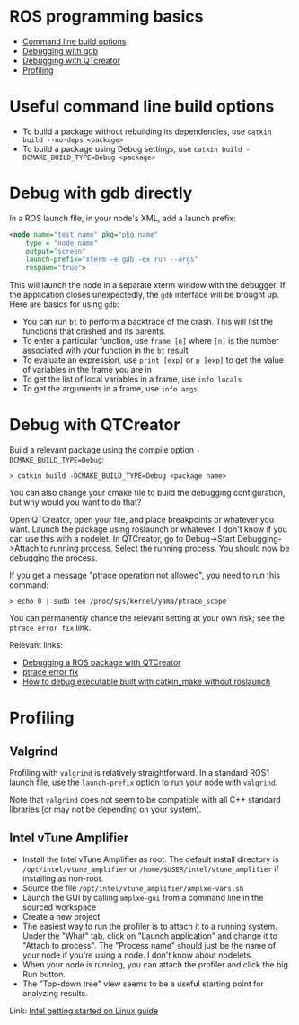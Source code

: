 # ROS programming basics

* [Command line build options](#useful-command-line-build-options)
* [Debugging with gdb](#debug-with-gdb-directly)
* [Debugging with QTcreator](#debug-with-qtcreator)
* [Profiling](#profiling)

# Useful command line build options

* To build a package without rebuilding its dependencies, use `catkin build --no-deps <package>`
* To build a package using Debug settings, use `catkin build -DCMAKE_BUILD_TYPE=Debug <package>`

# Debug with gdb directly
In a ROS launch file, in your node's XML, add a launch prefix:
```xml
<node name="test_name" pkg="pkg_name"
    type = "node_name"
    output="screen"
    launch-prefix="xterm -e gdb -ex run --args"
    respawn="true">
```

This will launch the node in a separate xterm window with the debugger.
If the application closes unexpectedly, the `gdb` interface will be brought up.
Here are basics for using `gdb`:

* You can run `bt` to perform a backtrace of the crash. This will list the functions that crashed and its parents.
* To enter a particular function, use `frame [n]` where `[n]` is the number associated with your function in the `bt` result
* To evaluate an expression, use `print [exp]` or `p [exp]` to get the value of variables in the frame you are in
* To get the list of local variables in a frame, use `info locals`
* To get the arguments in a frame, use `info args`

# Debug with QTCreator

Build a relevant package using the compile option `-DCMAKE_BUILD_TYPE=Debug`:

```
> catkin build -DCMAKE_BUILD_TYPE=Debug <package name>
```

You can also change your cmake file to build the debugging configuration, but why would you want to do that?

Open QTCreator, open your file, and place breakpoints or whatever you want.
Launch the package using roslaunch or whatever.
I don't know if you can use this with a nodelet.
In QTCreator, go to Debug->Start Debugging->Attach to running process.
Select the running process.
You should now be debugging the process.

If you get a message "ptrace operation not allowed", you need to run this command:

```
> echo 0 | sudo tee /proc/sys/kernel/yama/ptrace_scope
```

You can permanently chance the relevant setting at your own risk; see the `ptrace error fix` link.

Relevant links:
* [Debugging a ROS package with QTCreator](https://answers.ros.org/question/34966/debugging-ros-package-with-qtcreator/)
* [ptrace error fix](https://askubuntu.com/questions/41629/after-upgrade-gdb-wont-attach-to-process)
* [How to debug executable built with catkin_make without roslaunch](https://answers.ros.org/question/200155/how-to-debug-executable-built-with-catkin_make-without-roslaunch/)

# Profiling

## Valgrind

Profiling with `valgrind` is relatively straightforward.
In a standard ROS1 launch file, use the `launch-prefix` option to run your node with `valgrind`.

Note that `valgrind` does not seem to be compatible with all C++ standard libraries (or may not be depending on your system).

## Intel vTune Amplifier

* Install the Intel vTune Amplifier as root. The default install directory is `/opt/intel/vtune_amplifier` or `/home/$USER/intel/vtune_amplifier` if installing as non-root.
* Source the file `/opt/intel/vtune_amplifier/amplxe-vars.sh`
* Launch the GUI by calling `amplxe-gui` from a command line in the sourced workspace
* Create a new project
* The easiest way to run the profiler is to attach it to a running system. Under the "What" tab, click on "Launch application" and change it to "Attach to process". The "Process name" should just be the name of your node if you're using a node. I don't know about nodelets.
* When your node is running, you can attach the profiler and click the big Run button.
* The "Top-down tree" view seems to be a useful starting point for analyzing results.

Link: [Intel getting started on Linux guide](https://software.intel.com/en-us/get-started-with-vtune-linux-os)
